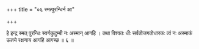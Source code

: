 +++
title = "०६ स्मत्पुरन्धिर्न आ"

+++

हे इन्द्र स्मत् पुरन्धिः स्वर्गकुटुम्बी नः अस्मान् आगहि । तथा विश्वतः धीः सर्वतोजगतोधारकः त्वं नः अस्माकं ऊतये रक्षणाय आगहि आगच्छ ॥ ६ ॥